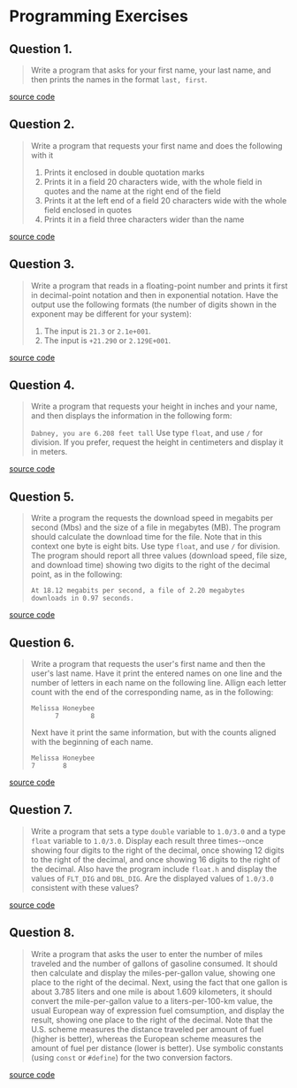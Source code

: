 # Programming Exercises

## Question 1.
> Write a program that asks for your first name, your last name, and then
prints the names in the format `last, first`.

[source code](ex1.c)

## Question 2.
> Write a program that requests your first name and does the following with it
> 1. Prints it enclosed in double quotation marks
> 2. Prints it in a field 20 characters wide, with the whole field in quotes and
  the name at the right end of the field
> 3. Prints it at the left end of a field 20 characters wide with the whole field
  enclosed in quotes
> 4. Prints it in a field three characters wider than the name

[source code](ex2.c)

## Question 3.
> Write a program that reads in a floating-point number and prints it first in 
  decimal-point notation and then in exponential notation. Have the output use the 
  following formats (the number of digits shown in the exponent may be different for
  your system):
> 1. The input is `21.3` or `2.1e+001`.
> 2. The input is `+21.290` or `2.129E+001`.

[source code](ex3.c)

## Question 4.
> Write a program that requests your height in inches and your name, and then
displays the information in the following form:
>
> `Dabney, you are 6.208 feet tall`
> Use type `float`, and use `/` for division. If you prefer, request the height in 
centimeters and display it in meters.

[source code](ex4.c)

## Question 5.
> Write a program the requests the download speed in megabits per second (Mbs) and 
  the size of a file in megabytes (MB). The program should calculate the download time 
  for the file. Note that in this context one byte is eight bits. Use type `float`, 
  and use `/` for division. The program should report all three values
  (download speed, file size, and download time) showing two digits to the right of 
  the decimal point, as in the following:
>
> ```terminal
> At 18.12 megabits per second, a file of 2.20 megabytes
> downloads in 0.97 seconds.
> ```

[source code](ex5.c)

## Question 6.
> Write a program that requests the user's first name and then the user's last name. 
  Have it print the entered names on one line and the number of letters in each name
  on the following line. Allign each letter count with the end of the corresponding
  name, as in the following:
> ```terminal
> Melissa Honeybee
>       7        8
> ```
> Next have it print the same information, but with the counts aligned with the
  beginning of each name.
> ```terminal
> Melissa Honeybee
> 7       8

[source code](ex6.c)

## Question 7.
> Write a program that sets a type `double` variable to `1.0/3.0` and a type
  `float` variable to `1.0/3.0`. Display each result three times--once showing
  four digits to the right of the decimal, once showing 12 digits to the right 
  of the decimal, and once showing 16 digits to the right of the decimal. Also 
  have the program include `float.h` and display the values of `FLT_DIG` and 
  `DBL_DIG`. Are the displayed values of `1.0/3.0` consistent with these values?

[source code](ex7.c)

## Question 8.
> Write a program that asks the user to enter the number of miles traveled and 
  the number of gallons of gasoline consumed. It should then calculate and
  display the miles-per-gallon value, showing one place to the right of the 
  decimal. Next, using the fact that one gallon is about 3.785 liters and one 
  mile is about 1.609 kilometers, it should convert the mile-per-gallon value 
  to a liters-per-100-km value, the usual European way of expression fuel 
  comsumption, and display the result, showing one place to the right of the 
  decimal. Note that the U.S. scheme measures the distance traveled per amount 
  of fuel (higher is better), whereas the European scheme measures the amount 
  of fuel per distance (lower is better). Use symbolic constants (using `const` 
  or `#define`) for the two conversion factors.

[source code](ex8.c)
